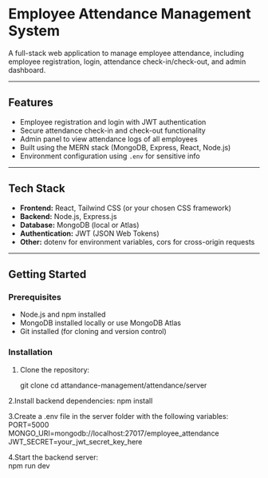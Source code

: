 # Employee Attendance Management System

A full-stack web application to manage employee attendance, including employee registration, login, attendance check-in/check-out, and admin dashboard.

---

## Features

- Employee registration and login with JWT authentication
- Secure attendance check-in and check-out functionality
- Admin panel to view attendance logs of all employees
- Built using the MERN stack (MongoDB, Express, React, Node.js)
- Environment configuration using `.env` for sensitive info

---

## Tech Stack

- **Frontend:** React, Tailwind CSS (or your chosen CSS framework)
- **Backend:** Node.js, Express.js
- **Database:** MongoDB (local or Atlas)
- **Authentication:** JWT (JSON Web Tokens)
- **Other:** dotenv for environment variables, cors for cross-origin requests

---

## Getting Started

### Prerequisites

- Node.js and npm installed
- MongoDB installed locally or use MongoDB Atlas
- Git installed (for cloning and version control)

### Installation

1. Clone the repository:
   
     git clone 
     cd attandance-management/attendance/server

2.Install backend dependencies:
     npm install

3.Create a .env file in the server folder with the following variables:
     PORT=5000
     MONGO_URI=mongodb://localhost:27017/employee_attendance
     JWT_SECRET=your_jwt_secret_key_here

4.Start the backend server:  
      npm run dev
